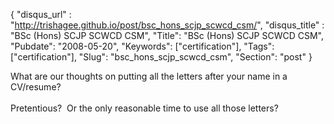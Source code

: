 {
 "disqus_url" : "http://trishagee.github.io/post/bsc_hons_scjp_scwcd_csm/",
 "disqus_title" : "BSc (Hons) SCJP SCWCD CSM",
 "Title": "BSc (Hons) SCJP SCWCD CSM",
 "Pubdate": "2008-05-20",
 "Keywords": ["certification"],
 "Tags": ["certification"],
 "Slug": "bsc_hons_scjp_scwcd_csm",
 "Section": "post"
}
<p>What are our thoughts on putting all the letters after your name in a CV/resume?&nbsp;&nbsp;<br /><br />Pretentious?&nbsp; Or the only reasonable time to use all those letters?</p>
